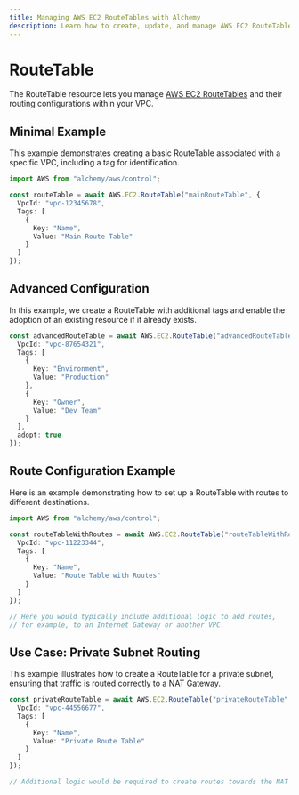 ```yaml
---
title: Managing AWS EC2 RouteTables with Alchemy
description: Learn how to create, update, and manage AWS EC2 RouteTables using Alchemy Cloud Control.
---
```


# RouteTable

The RouteTable resource lets you manage [AWS EC2 RouteTables](https://docs.aws.amazon.com/ec2/latest/userguide/) and their routing configurations within your VPC.

## Minimal Example

This example demonstrates creating a basic RouteTable associated with a specific VPC, including a tag for identification.

```ts
import AWS from "alchemy/aws/control";

const routeTable = await AWS.EC2.RouteTable("mainRouteTable", {
  VpcId: "vpc-12345678",
  Tags: [
    {
      Key: "Name",
      Value: "Main Route Table"
    }
  ]
});
```

## Advanced Configuration

In this example, we create a RouteTable with additional tags and enable the adoption of an existing resource if it already exists.

```ts
const advancedRouteTable = await AWS.EC2.RouteTable("advancedRouteTable", {
  VpcId: "vpc-87654321",
  Tags: [
    {
      Key: "Environment",
      Value: "Production"
    },
    {
      Key: "Owner",
      Value: "Dev Team"
    }
  ],
  adopt: true
});
```

## Route Configuration Example

Here is an example demonstrating how to set up a RouteTable with routes to different destinations.

```ts
import AWS from "alchemy/aws/control";

const routeTableWithRoutes = await AWS.EC2.RouteTable("routeTableWithRoutes", {
  VpcId: "vpc-11223344",
  Tags: [
    {
      Key: "Name",
      Value: "Route Table with Routes"
    }
  ]
});

// Here you would typically include additional logic to add routes,
// for example, to an Internet Gateway or another VPC.
```

## Use Case: Private Subnet Routing

This example illustrates how to create a RouteTable for a private subnet, ensuring that traffic is routed correctly to a NAT Gateway.

```ts
const privateRouteTable = await AWS.EC2.RouteTable("privateRouteTable", {
  VpcId: "vpc-44556677",
  Tags: [
    {
      Key: "Name",
      Value: "Private Route Table"
    }
  ]
});

// Additional logic would be required to create routes towards the NAT Gateway.
```